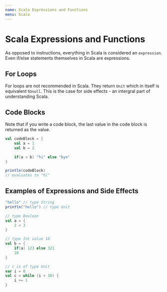 ```yaml
---
name: Scala Expressions and Functions
menu: Scala
---
```


# Scala Expressions and Functions

As opposed to instructions, everything in Scala is considered an `expression`. Even if/else statements themselves in Scala are expressions.

## For Loops

For loops are not recommended in Scala. They return `Unit` which in itself is equivalent to`null`. This is the case for side effects - an intergral part of understanding Scala.

## Code Blocks

Note that if you write a code block, the last value in the code block is returned as the value.

```scala
val codeBlock = {
    val a = 1
    val b = 2

    if(a < b) "hi" else "bye"
}

println(codeBlock)
// evaluates to "hi"
```

## Examples of Expressions and Side Effects

```scala
"hello" // type String
println("hello") // type Unit

// type Boolean
val a = {
    2 < 3
}

// type Int value 10
val b = {
    if(a) 123 else 321
    10
}

// c is of type Unit
var i = 0
val c = while (i < 10) {
    i += 1
}
```
